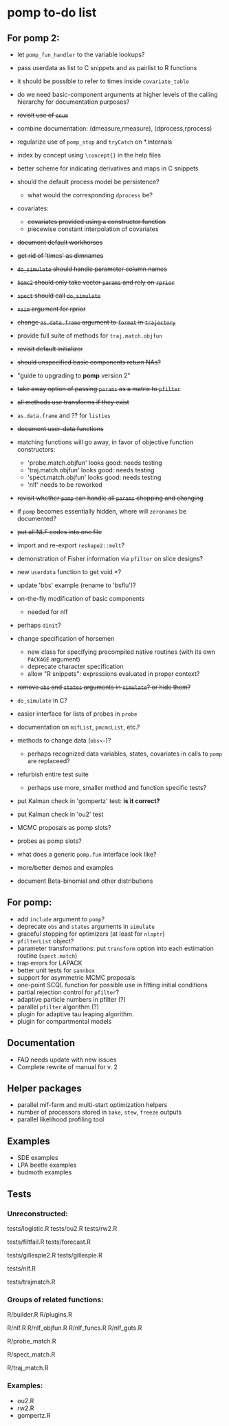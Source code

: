 # pomp to-do list

## For pomp 2:

- let `pomp_fun_handler` to the variable lookups?
- pass userdata as list to C snippets and as pairlist to R functions
- it should be possible to refer to times inside `covariate_table`
- do we need basic-component arguments at higher levels of the calling hierarchy for documentation purposes?
- ~~revisit use of `enum`~~
- combine documentation: (dmeasure,rmeasure), (dprocess,rprocess)
- regularize use of `pomp_stop` and `tryCatch` on *.internals
- index by concept using `\concept{}` in the help files
- better scheme for indicating derivatives and maps in C snippets
- should the default process model be persistence?
	- what would the corresponding `dprocess` be?
- covariates:
	- ~~covariates provided using a constructor function~~
   	- piecewise constant interpolation of covariates
- ~~document default workhorses~~
- ~~get rid of 'times' as dimnames~~
- ~~`do_simulate` should handle parameter column names~~
- ~~`bsmc2` should only take vector `params` and rely on `rprior`~~
- ~~`spect` should call `do_simulate`~~
- ~~`nsim` argument for rprior~~
- ~~change `as.data.frame` argument to `format` in `trajectory`~~
- provide full suite of methods for `traj.match.objfun`
- ~~revisit default initializer~~
- ~~should unspecified basic components return NAs?~~

- "guide to upgrading to **pomp** version 2"
- ~~take away option of passing `params` as a matrix to `pfilter`~~
- ~~all methods use transforms if they exist~~
- `as.data.frame` and ?? for `listies`
- ~~document user-data functions~~
- matching functions will go away, in favor of objective function constructors:
    - 'probe.match.objfun' looks good: needs testing
    - 'traj.match.objfun' looks good: needs testing
    - 'spect.match.objfun' looks good: needs testing
	- 'nlf' needs to be reworked
- ~~revisit whether `pomp` can handle all `params` chopping and changing~~
- if `pomp` becomes essentially hidden, where will `zeronames` be documented?
- ~~put all NLF codes into one file~~
- import and re-export `reshape2::melt`?
- demonstration of Fisher information via `pfilter` on slice designs?
- new `userdata` function to get void *?
- update 'bbs' example (rename to 'bsflu')?

- on-the-fly modification of basic components
	- needed for nlf
- perhaps `dinit`?
- change specification of horsemen
	- new class for specifying precompiled native routines (with its own `PACKAGE` argument)
	- deprecate character specification
	- allow "R snippets": expressions evaluated in proper context?
- ~~remove `obs` and `states` arguments in `simulate`? or hide them?~~
- `do_simulate` in C?
- easier interface for lists of probes in `probe`
- documentation on `mifList`, `pmcmcList`, etc.?
- methods to change data (`obs<-`)?
	- perhaps recognized data variables, states, covariates in calls to `pomp` are replaceed?
- refurbish entire test suite
	- perhaps use more, smaller method and function specific tests?
- put Kalman check in 'gompertz' test: **is it correct?**
- put Kalman check in 'ou2' test
- MCMC proposals as pomp slots?
- probes as pomp slots?
- what does a generic `pomp.fun` interface look like?
- more/better demos and examples
- document Beta-binomial and other distributions

## For pomp:

- add `include` argument to `pomp`?
- deprecate `obs` and `states` arguments in `simulate`
- graceful stopping for optimizers (at least for `nloptr`)
- `pfilterList` object?
- parameter transformations: put `transform` option into each estimation routine (`spect.match`)
- trap errors for LAPACK
- better unit tests for `sannbox`
- support for asymmetric MCMC proposals
- one-point SCQL function for possible use in fitting initial conditions
- partial rejection control for `pfilter`?
- adaptive particle numbers in pfilter (?)
- parallel `pfilter` algorithm (?)
- plugin for adaptive tau leaping algorithm.
- plugin for compartmental models

## Documentation

- FAQ needs update with new issues
- Complete rewrite of manual for v. 2

## Helper packages

- parallel mif-farm and multi-start optimization helpers
- number of processors stored in `bake`, `stew`, `freeze` outputs
- parallel likelihood profiling tool

## Examples

- SDE examples
- LPA beetle examples
- budmoth examples

## Tests

### Unreconstructed:

tests/logistic.R
tests/ou2.R
tests/rw2.R

tests/filtfail.R
tests/forecast.R

tests/gillespie2.R
tests/gillespie.R

tests/nlf.R

tests/trajmatch.R

### Groups of related functions:

R/builder.R
R/plugins.R

R/nlf.R
R/nlf_objfun.R
R/nlf_funcs.R
R/nlf_guts.R

R/probe_match.R

R/spect_match.R

R/traj_match.R

### Examples:

- ou2.R
- rw2.R
- gompertz.R
